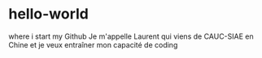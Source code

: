 # hello-world
where i start my Github
Je m'appelle Laurent qui viens de CAUC-SIAE en Chine et 
je veux entraîner mon capacité de coding 
